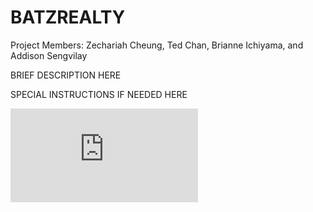 # BATZREALTY

Project Members: Zechariah Cheung, Ted Chan, Brianne Ichiyama, and Addison Sengvilay

BRIEF DESCRIPTION HERE

SPECIAL INSTRUCTIONS IF NEEDED HERE

![alt text](https://www.zillow.com/widgets/GetVersionedResource.htm?path=/static/logos/Zillowlogo_200x50.gif)
